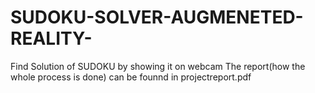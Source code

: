 # SUDOKU-SOLVER-AUGMENETED-REALITY-
Find Solution of SUDOKU by showing it on webcam
The report(how the whole process is done) can be founnd in projectreport.pdf
